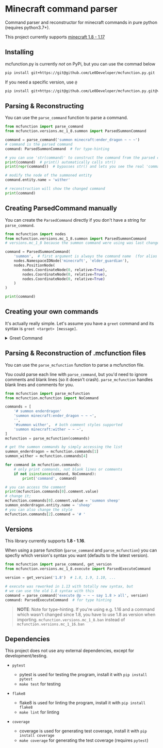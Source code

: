 
# Minecraft command parser

Command parser and reconstructor for minecraft commands in pure python (requires python3.7+).

This project currently supports [minecraft 1.8 - 1.17](<#versions>)


## Installing

mcfunction.py is currently *not* on PyPi, but you can use the commad below

```sh
pip install git+https://git@github.com/Le0Developer/mcfunction.py.git
```

If you need a specific version, use `@`

```sh
pip install git+https://git@github.com/Le0Developer/mcfunction.py.git@v0.3.1
```


## Parsing & Reconstructing

You can use the `parse_command` function to parse a command.

```python
from mcfunction import parse_command
from mcfunction.versions.mc_1_8.summon import ParsedSummonCommand

command = parse_command('summon minecraft:ender_dragon ~ ~ ~')
# command is the parsed command
command: ParsedSummonCommand  # for type-hinting

# you can use 'str(command)' to construct the command from the parsed command
print(command)  # print() automatically calls str()
print(repr(command))  # bypasses str() and lets you see the real 'command'

# modify the node of the summoned entity
command.entity.name = 'wither'

# reconstruction will show the changed command
print(command)
```


## Creating ParsedCommand manually

You can create the `ParsedCommand` directly if you don't have a string for `parse_command`.

```python
from mcfunction import nodes
from mcfunction.versions.mc_1_8.summon import ParsedSummonCommand
# versions.mc_1_8 because the summon command were using was last changed in 1.8

command = ParsedSummonCommand(
    'summon',  # first argument is always the command name  (for alias support)
    nodes.NamespaceIDNode('minecraft', 'elder_guardian'),
    nodes.PositionNode(
        nodes.CoordinateNode(0, relative=True),
        nodes.CoordinateNode(0, relative=True),
        nodes.CoordinateNode(0, relative=True)
    )
)

print(command)
```

## Creating your own commands

It's actually really simple. Let's assume you have a `greet` command and its
syntax is `greet <target> [message]`.

<details>
<summary>Greet Command</summary>
<p>

```python
from dataclasses import dataclass

from mcfunction.versions import Command, ParsedCommand, Parser
from mcfunction.nodes import EntityNode, RawNode
from mcfunction.parser_types import Entity, GreedyAny


# you don't need to use dataclasses, you can create the __init__ yourself
@dataclass()
class ParsedGreetCommand(ParsedCommand):
    command: str

    target: EntityNode  # the target of your command

    reason: RawNode = None  # raw text, but it's optional, so ' = None'

    # this is the construction function, this should return the command as
    #   string
    def __str__(self):
        if self.reason is not None:
            # EntityNode and RawNode have a __str__ too, so you can just use
            # them in f-strings like this
            return f'{self.command} {self.target} {self.reason}'
        return f'{self.command} {self.target}'


# now you can create your command
greet = Command('greet', parsed=ParsedGreetCommand)

# add your syntax
greet.add_variation(
    # parses a 'Entity' and puts the parsed node into the 'target' field
    Parser(Entity(), 'target'),
    # 'GreedyAny' parses all the remaining arguments into a single node
    Parser(GreedyAny(), 'reason')
)
# and add the variation without reason
greet.add_variation(
    Parser(Entity(), 'target')
)


# you can use `greet.parse` to parse a command now
parsed = greet.parse('greet @a Hello World')

# or add it to a version to make it work everywhere
from mcfunction import get_version, parse_command
version = get_version()  # latest version
version.add_command(greet)

parsed = parse_command('greet @a Hello World')
```

</p>
</details>


## Parsing & Reconstruction of .mcfunction files

You can use the `parse_mcfunction` function to parse a mcfunction file.

You could parse each line with `parse_command`, but you'd need to ignore
comments and blank lines (so it doesn't crash).  `parse_mcfunction` handles
blank lines and comments for you.

```python
from mcfunction import parse_mcfunction
from mcfunction.mcfunction import NoCommand

commands = [
    '# summon enderdragon'
    'summon minecraft:ender_dragon ~ ~ ~',
    '',
    '#summon wither',  # both comment styles supported
    'summon minecraft:wither ~ ~ ~',
]
mcfunction = parse_mcfunction(commands)

# get the summon commands by simply accessing the list
summon_enderdragon = mcfunction.commands[1]
summon_wither = mcfunction.commands[4]

for command in mcfunction.commands:
    # only print commands, not blank lines or comments
    if not isinstance(command, NoCommand):
        print('command', command)

# you can access the comment
print(mcfunction.commands[0].comment.value)
# change it;
mcfunction.commands[0].comment.value = 'summon sheep'
summon_enderdragon.entity.name = 'sheep'
# you can also change the style
mcfunction.commands[2].command = '# '
```


## Versions

This library currently supports **1.8 - 1.16**.

When using a parse function (`parse_command` and `parse_mcfunction`) you can
specfiy which version's syntax you want (defaults to the latest version).

```python
from mcfunction import parse_command, get_version
from mcfunction.versions.mc_1_8.execute import ParsedExecuteCommand

version = get_version('1.8')  # 1.8, 1.9, 1.10, ...

# execute was reworked in 1.13 with totally new syntax, but
# we can use the old 1.8 syntax with this
command = parse_command('execute @p ~ ~ ~ say 1.8 > all', version)
command: ParsedExecuteCommand  # for type hinting
```

> **NOTE**: Note for type-hinting. If you're using e.g. 1.16 and a command
> which wasn't changed since 1.8, you have to use 1.8 as version when importing.
> `mcfunction.versions.mc_1_8.ban` instead of `mcfunction.versions.mc_1_16.ban`

## Dependencies

This project does not use any external dependencies, except for development/testing.

- `pytest`
  - pytest is used for testing the program, install it with
    `pip install pytest`
  - `make test` for testing

- `flake8`
  - flake8 is used for linting the program, install it with
    `pip install flake8`
  - `make lint` for linting

- `coverage`
  - coverage is used for generating test coverage, install it with
    `pip install coverage`
  - `make coverage` for generating the test coverage (requires `pytest`)

